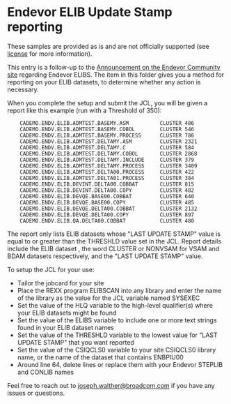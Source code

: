 # Endevor ELIB Update Stamp reporting

These samples are provided as is and are not officially supported (see [license](https://github.com/BroadcomMFD/broadcom-product-scripts/blob/main/LICENSE
) for more information).

This entry is a follow-up to the 
[Announcement on the Endevor Community site](https://community.broadcom.com/mainframesoftware/discussion/important-notice-for-endevor-elib-users) regarding Endevor ELIBS. The item in this folder gives you a method for reporting on your ELIB datasets, to determine whether any action is necessary.

When you complete the setup and submit the JCL, you will be given a report like this example (run with a Threshold of 350):

        CADEMO.ENDV.ELIB.ADMTEST.BASEMY.ASM          CLUSTER 486 
        CADEMO.ENDV.ELIB.ADMTEST.BASEMY.COBOL        CLUSTER 546 
        CADEMO.ENDV.ELIB.ADMTEST.BASEMY.PROCESS      CLUSTER 786 
        CADEMO.ENDV.ELIB.ADMTEST.DELTAMY.ASM         CLUSTER 2321
        CADEMO.ENDV.ELIB.ADMTEST.DELTAMY.C           CLUSTER 584 
        CADEMO.ENDV.ELIB.ADMTEST.DELTAMY.COBOL       CLUSTER 2868
        CADEMO.ENDV.ELIB.ADMTEST.DELTAMY.INCLUDE     CLUSTER 379 
        CADEMO.ENDV.ELIB.ADMTEST.DELTAMY.PROCESS     CLUSTER 3409
        CADEMO.ENDV.ELIB.ADMTEST.DELTA00.PROCESS     CLUSTER 422 
        CADEMO.ENDV.ELIB.ADMTEST.DELTA01.PROCESS     CLUSTER 384 
        CADEMO.ENDV.ELIB.DEVINT.DELTA00.COBBAT       CLUSTER 815 
        CADEMO.ENDV.ELIB.DEVINT.DELTA00.COPY         CLUSTER 482 
        CADEMO.ENDV.ELIB.DEVQE.BASE00.COBBAT         CLUSTER 640 
        CADEMO.ENDV.ELIB.DEVQE.BASE00.COPY           CLUSTER 485 
        CADEMO.ENDV.ELIB.DEVQE.DELTA00.COBBAT        CLUSTER 2132
        CADEMO.ENDV.ELIB.DEVQE.DELTA00.COPY          CLUSTER 897 
        CADEMO.ENDV.ELIB.QA.DELTA00.COBBAT           CLUSTER 480 

The report only lists ELIB datasets whose "LAST UPDATE STAMP" value is equal to or greater than the THRESHLD value set in the JCL. Report details include the ELIB dataset , the word CLUSTER or NONVSAM for VSAM and BDAM datasets respectively, and the "LAST UPDATE STAMP" value.

To setup the JCL for your use:
 
- Tailor the jobcard for your site
- Place the REXX program ELIBSCAN into any library and enter the name of the library as the value for the JCL variable named SYSEXEC
- Set the value of the HLQ variable to the high-level qualifier(s) where your ELIB datasets might be found
- Set the value of the ELIBS variable to include one or more text strings found in your ELIB dataset names
- Set the value of the THRESHLD variable to the lowest value for "LAST UPDATE STAMP" that you want reported
- Set the value of the CSIQCLS0 variable to your site CSIQCLS0 library name, or the name of the dataset that contains ENBPIU00
- Around line 64, delete lines or replace them with your Endevor STEPLIB and CONLIB names

Feel free to reach out to joseph.walther@broadcom.com if you have any issues or questions.

